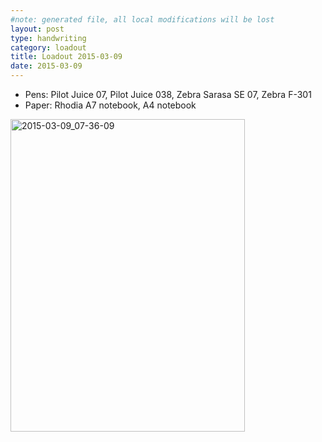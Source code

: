 ```yaml
---
#note: generated file, all local modifications will be lost
layout: post
type: handwriting
category: loadout
title: Loadout 2015-03-09
date: 2015-03-09
---
```


* Pens: Pilot Juice 07, Pilot Juice 038, Zebra Sarasa SE 07, Zebra F-301
* Paper: Rhodia A7 notebook, A4 notebook

<a href="https://www.flickr.com/photos/131463957@N06/16574458670" title="2015-03-09_07-36-09 by Silent Norwegian, on Flickr"><img src="https://farm8.staticflickr.com/7651/16574458670_e0bd0ae390.jpg" width="375" height="500" alt="2015-03-09_07-36-09"></a>


